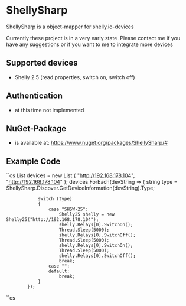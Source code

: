 # ShellySharp
ShellySharp is a object-mapper for shelly.io-devices

Currently these project is in a very early state. Please contact me if you have any suggestions or if you want to me to integrate more devices

## Supported devices
- Shelly 2.5 (read properties, switch on, switch off)

## Authentication
- at this time not implemented

## NuGet-Package
- is available at: https://www.nuget.org/packages/ShellySharp/#

## Example Code
``cs
            List<string> devices = new List<string> { "http://192.168.178.104", "http://192.168.178.104" };
            devices.ForEach(devString =>
            {
                string type = ShellySharp.Discover.GetDeviceInformation(devString).Type;

                switch (type)
                {
                    case "SHSW-25":
                        Shelly25 shelly = new Shelly25("http://192.168.178.104");
                        shelly.Relays[0].SwitchOn();
                        Thread.Sleep(5000);
                        shelly.Relays[0].SwitchOff();
                        Thread.Sleep(5000);
                        shelly.Relays[0].SwitchOn();
                        Thread.Sleep(5000);
                        shelly.Relays[0].SwitchOff();
                        break;
                    case "":
                    default:
                        break;
                }
            });
``cs

